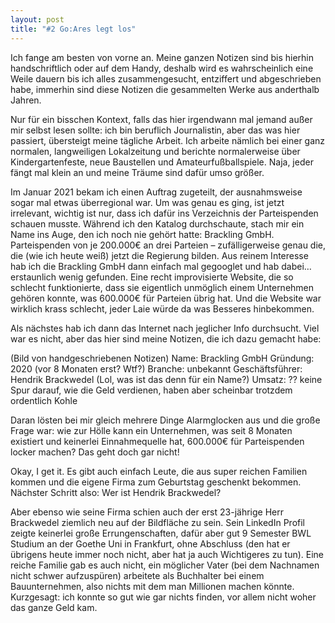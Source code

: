 ```yaml
---
layout: post
title: "#2 Go:Ares legt los"
---
```


Ich fange am besten von vorne an. Meine ganzen Notizen sind bis hierhin handschriftlich oder auf dem Handy, deshalb wird es wahrscheinlich eine Weile dauern bis ich alles zusammengesucht, entziffert und abgeschrieben habe, immerhin sind diese Notizen die gesammelten Werke aus anderthalb Jahren.

Nur für ein bisschen Kontext, falls das hier irgendwann mal jemand außer mir selbst lesen sollte: ich bin beruflich Journalistin, aber das was hier passiert, übersteigt meine tägliche Arbeit. Ich arbeite nämlich bei einer ganz normalen, langweiligen Lokalzeitung und berichte normalerweise über Kindergartenfeste, neue Baustellen und Amateurfußballspiele. Naja, jeder fängt mal klein an und meine Träume sind dafür umso größer.

Im Januar 2021 bekam ich einen Auftrag zugeteilt, der ausnahmsweise sogar mal etwas überregional war. Um was genau es ging, ist jetzt irrelevant, wichtig ist nur, dass ich dafür ins Verzeichnis der Parteispenden schauen musste. Während ich den Katalog durchschaute, stach mir ein Name ins Auge, den ich noch nie gehört hatte: Brackling GmbH. Parteispenden von je 200.000€ an drei Parteien – zufälligerweise genau die, die (wie ich heute weiß) jetzt die Regierung bilden.
Aus reinem Interesse hab ich die Brackling GmbH dann einfach mal gegooglet und hab dabei…erstaunlich wenig gefunden. Eine recht improvisierte Website, die so schlecht funktionierte, dass sie eigentlich unmöglich einem Unternehmen gehören konnte, was 600.000€ für Parteien übrig hat. Und die Website war wirklich krass schlecht, jeder Laie würde da was Besseres hinbekommen.

Als nächstes hab ich dann das Internet nach jeglicher Info durchsucht. Viel war es nicht, aber das hier sind meine Notizen, die ich dazu gemacht habe:

(Bild von handgeschriebenen Notizen)
Name: Brackling GmbH
Gründung: 2020 (vor 8 Monaten erst? Wtf?)
Branche: unbekannt
Geschäftsführer: Hendrik Brackwedel (Lol, was ist das denn für ein Name?)
Umsatz: ?? keine Spur darauf, wie die Geld verdienen, haben aber scheinbar trotzdem ordentlich Kohle

Daran lösten bei mir gleich mehrere Dinge Alarmglocken aus und die große Frage war: wie zur Hölle kann ein Unternehmen, was seit 8 Monaten existiert und keinerlei Einnahmequelle hat, 600.000€ für Parteispenden locker machen? Das geht doch gar nicht!

Okay, I get it. Es gibt auch einfach Leute, die aus super reichen Familien kommen und die eigene Firma zum Geburtstag geschenkt bekommen. Nächster Schritt also: Wer ist Hendrik Brackwedel?

Aber ebenso wie seine Firma schien auch der erst 23-jährige Herr Brackwedel ziemlich neu auf der Bildfläche zu sein. Sein LinkedIn Profil zeigte keinerlei große Errungenschaften, dafür aber gut 9 Semester BWL Studium an der Goethe Uni in Frankfurt, ohne Abschluss (den hat er übrigens heute immer noch nicht, aber hat ja auch Wichtigeres zu tun).
Eine reiche Familie gab es auch nicht, ein möglicher Vater (bei dem Nachnamen nicht schwer aufzuspüren) arbeitete als Buchhalter bei einem Bauunternehmen, also nichts mit dem man Millionen machen könnte.
Kurzgesagt: ich konnte so gut wie gar nichts finden, vor allem nicht woher das ganze Geld kam.
